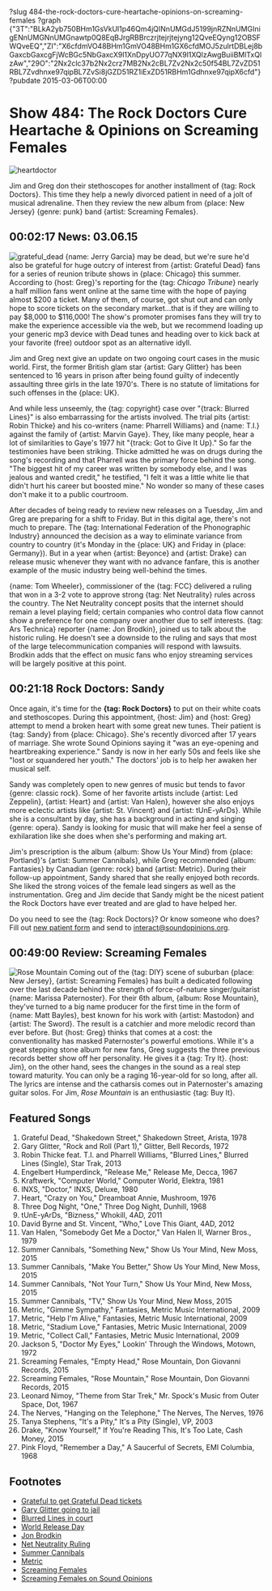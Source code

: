 ?slug 484-the-rock-doctors-cure-heartache-opinions-on-screaming-females
?graph {"3T":"BLkA2yb750BHm1GsVkUl1p46Qm4jQINnUMGdJ5199jnRZNnUMGInigENnUMGNnUMGnawtp0Q8EqBJrgRBBrczrjtejrjtejyng12QveEQyng12OBSFWQveEQ","ZI":"X6cfdmVO48BHm1GmVO48BHm1GX6cfdMOJ5zulrtDBLej8bGaxcbGaxcgFjWcBGc5NbGaxcX9l1XnDpyUO77qNX9l1XQlzAwgBuiiBMlTxQlzAw","29O":"2Nx2clc37b2Nx2crz7MB2Nx2cBL7Zv2Nx2c50f54BL7ZvZD51RBL7Zvdhnxe97qipBL7ZvSi8jGZD51RZ1iExZD51RBHm1Gdhnxe97qipX6cfd"}
?pubdate 2015-03-06T00:00

# Show 484: The Rock Doctors Cure Heartache & Opinions on Screaming Females

![heartdoctor](//static.soundopinions.org/images/2015/rockdoc_web.jpg)

Jim and Greg don their stethoscopes for another installment of {tag: Rock Doctors}. This time they help a newly divorced patient in need of a jolt of musical adrenaline. Then they review the new album from {place: New Jersey} {genre: punk} band {artist: Screaming Females}.


## 00:02:17 News: 03.06.15

![grateful_dead](//static.soundopinions.org/images/2015/grateful-dead-.jpg)
{name: Jerry Garcia} may be dead, but we're sure he'd also be grateful for huge outcry of interest from {artist: Grateful Dead} fans for a series of reunion tribute shows in {place: Chicago} this summer. According to {host: Greg}'s reporting for the {tag: *Chicago Tribune*} nearly a half million fans went online at the same time with the hope of paying almost $200 a ticket. Many of them, of course, got shut out and can only hope to score tickets on the secondary market...that is if they are willing to pay $8,000 to $116,000! The show's promoter promises fans they will try to make the experience accessible via the web, but we recommend loading up your generic mp3 device with Dead tunes and heading over to kick back at your favorite (free) outdoor spot as an alternative idyll. 

Jim and Greg next give an update on two ongoing court cases in the music world. First, the former British glam star {artist: Gary Glitter} has been sentenced to 16 years in prison after being found guilty of indecently assaulting three girls in the late 1970's. There is no statute of limitations for such offenses in the {place: UK}. 

And while less unseemly, the {tag: copyright} case over "{track: Blurred Lines}" is also embarrassing for the artists involved. The trial pits {artist: Robin Thicke} and his co-writers {name: Pharrell Williams} and {name: T.I.} against the family of {artist: Marvin Gaye}.  They, like many people, hear a lot of similarities to Gaye's 1977 hit "{track: Got to Give It Up}." So far the testimonies have been striking. Thicke admitted he was on drugs during the song's recording and that Pharrell was the primary force behind the song. "The biggest hit of my career was written by somebody else, and I was jealous and wanted credit," he testified, "I felt it was a little white lie that didn't hurt his career but boosted mine." No wonder so many of these cases don't make it to a public courtroom. 

After decades of being ready to review new releases on a Tuesday, Jim and Greg are preparing for a shift to Friday. But in this digital age, there's not much to prepare. The {tag: International Federation of the Phonographic Industry} announced the decision as a way to eliminate variance from country to country (it's Monday in the {place: UK} and Friday in {place: Germany}). But in a year when {artist: Beyonce} and {artist: Drake} can release music whenever they want with no advance fanfare, this is another example of the music industry being well-behind the times. 

{name: Tom Wheeler}, commissioner of the {tag: FCC} delivered a ruling that won in a 3-2 vote to approve strong {tag: Net Neutrality} rules across the country. The Net Neutrality concept posits that the internet should remain a level playing field; certain companies who control data flow cannot show a preference for one company over another due to self interests. {tag: Ars Technica} reporter {name: Jon Brodkin}, joined us to talk about the historic ruling. He doesn't see a downside to the ruling and says that most of the large telecommunication companies will respond with lawsuits. Brodkin adds that the effect on music fans who enjoy streaming services will be largely positive at this point. 


## 00:21:18 Rock Doctors: Sandy
Once again, it's time for the **{tag: Rock Doctors}** to put on their white coats and stethoscopes. During this appointment, {host: Jim} and {host: Greg} attempt to mend a broken heart with some great new tunes. Their patient is {tag: Sandy} from {place: Chicago}. She's recently divorced after 17 years of marriage. She wrote Sound Opinions saying it "was an eye-opening and heartbreaking experience." Sandy is now in her early 50s and feels like she "lost or squandered her youth." The doctors' job is to help her awaken her musical self.  

Sandy was completely open to new genres of music but tends to favor {genre: classic rock}. Some of her favorite artists include {artist: Led Zeppelin}, {artist: Heart} and {artist: Van Halen}, however she also enjoys more eclectic artists like {artist: St. Vincent} and {artist: tUnE-yArDs}. While she is a consultant by day, she has a background in acting and singing {genre: opera}. Sandy is looking for music that will make her feel a sense of exhilaration like she does when she's performing and making art.

Jim's prescription is the album {album: Show Us Your Mind} from {place: Portland}'s {artist: Summer Cannibals}, while Greg recommended {album: Fantasies} by Canadian {genre: rock} band {artist: Metric}. During their follow-up appointment, Sandy shared that she really enjoyed both records. She liked the strong voices of the female lead singers as well as the instrumentation. Greg and Jim decide that Sandy might be the nicest patient the Rock Doctors have ever treated and are glad to have helped her.

Do you need to see the {tag: Rock Doctors}? Or know someone who does? Fill out [new patient form](http://www.soundopinions.org/rockdocsform.pdf) and send to interact@soundopinions.org.


## 00:49:00 Review: Screaming Females
![Rose Mountain](http://is5.mzstatic.com/image/pf/us/r30/Music1/v4/68/56/e7/6856e7ce-4a44-dd87-4696-ba634c98bc31/634457441378.600x600-75.jpg "311088670/938759960")
Coming out of the {tag: DIY} scene of suburban {place: New Jersey}, {artist: Screaming Females} has built a dedicated following over the last decade behind the strength of force-of-nature singer/guitarist {name: Marissa Paternoster}. For their 6th album, {album: Rose Mountain}, they've turned to a big name producer for the first time in the form of {name: Matt Bayles}, best known for his work with {artist: Mastodon} and {artist: The Sword}. The result is a catchier and more melodic record than ever before. But {host: Greg} thinks that comes at a cost: the conventionality has masked Paternoster's powerful emotions. While it's a great stepping stone album for new fans, Greg suggests the three previous records better show off her personality. He gives it a {tag: Try It}. {host: Jim}, on the other hand, sees the changes in the sound as a real step toward maturity. You can only be a raging 16-year-old for so long, after all. The lyrics are intense and the catharsis comes out in Paternoster's amazing guitar solos. For Jim, *Rose Mountain* is an enthusiastic {tag: Buy It}.


## Featured Songs
1. Grateful Dead, "Shakedown Street," Shakedown Street, Arista, 1978 
1. Gary Glitter, "Rock and Roll (Part 1)," Glitter, Bell Records, 1972 
1. Robin Thicke feat. T.I. and Pharrell Williams, "Blurred Lines," Blurred Lines (Single), Star Trak, 2013
1. Engelbert Humperdinck, "Release Me," Release Me, Decca, 1967 
1. Kraftwerk, "Computer World," Computer World, Elektra, 1981 
1. INXS, "Doctor," INXS, Deluxe, 1980 
1. Heart, "Crazy on You," Dreamboat Annie, Mushroom, 1976 
1. Three Dog Night, "One," Three Dog Night, Dunhill, 1968 
1. tUnE-yArDs, "Bizness," Whokill, 4AD, 2011
1. David Byrne and St. Vincent, "Who," Love This Giant, 4AD, 2012 
1. Van Halen, "Somebody Get Me a Doctor," Van Halen II, Warner Bros., 1979 
1. Summer Cannibals, "Something New," Show Us Your Mind, New Moss, 2015 
1. Summer Cannibals, "Make You Better," Show Us Your Mind, New Moss, 2015 
1. Summer Cannibals, "Not Your Turn," Show Us Your Mind, New Moss, 2015 
1. Summer Cannibals, "TV," Show Us Your Mind, New Moss, 2015
1. Metric, "Gimme Sympathy," Fantasies, Metric Music International, 2009 
1. Metric, "Help I'm Alive," Fantasies, Metric Music International, 2009 
1. Metric, "Stadium Love," Fantasies, Metric Music International, 2009 
1. Metric, "Collect Call," Fantasies, Metric Music International, 2009 
1. Jackson 5, "Doctor My Eyes," Lookin' Through the Windows, Motown, 1972 
1. Screaming Females, "Empty Head," Rose Mountain, Don Giovanni Records, 2015 
1. Screaming Females, "Rose Mountain," Rose Mountain, Don Giovanni Records, 2015 
1. Leonard Nimoy, "Theme from Star Trek," Mr. Spock's Music from Outer Space, Dot, 1967
1. The Nerves, "Hanging on the Telephone," The Nerves, The Nerves, 1976 
1. Tanya Stephens, "It's a Pity," It's a Pity (Single), VP, 2003 
1. Drake, "Know Yourself," If You're Reading This, It's Too Late, Cash Money, 2015 
1. Pink Floyd, "Remember a Day," A Saucerful of Secrets, EMI Columbia, 1968 


## Footnotes
- [Grateful to get Grateful Dead tickets](http://www.chicagotribune.com/entertainment/music/chi-grateful-dead-soldier-field-tickets-20150302-story.html)
- [Gary Glitter going to jail](http://www.bbc.com/news/uk-31657929)
- [Blurred Lines in court](http://www.nytimes.com/2015/03/02/business/media/industry-issuesintrude-in-blurred-lines-case.html)
- [World Release Day](http://www.billboard.com/biz/articles/news/retail/6487290/industry-sets-friday-as-global-record-release-day)
- [Jon Brodkin](http://arstechnica.com/author/jon-brodkin/)
- [Net Neutrality Ruling](http://www.nytimes.com/2015/02/27/technology/net-neutrality-fcc-vote-internet-utility.html?_r=0)
- [Summer Cannibals](http://www.summercannibals.com/home)
- [Metric](http://ilovemetric.com/)
- [Screaming Females](http://screamingfemales.com/)
- [Screaming Females on Sound Opinions](/show/340/)
